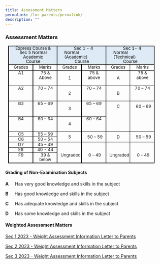 ```yaml
---
title: Assessment Matters
permalink: /for-parents/permalink/
description: ""
---
```

### Assessment Matters

       
<table style="margin-left:6.8pt;border-collapse:collapse;mso-table-layout-alt:fixed;
 border:none;mso-border-alt:solid black 1.5pt;mso-yfti-tbllook:480;mso-padding-alt:
 0cm 0cm 0cm 0cm;mso-border-insideh:1.5pt solid black;mso-border-insidev:1.5pt solid black" cellpadding="0" cellspacing="0" border="1" class="MsoNormalTable"><tbody><tr style="mso-yfti-irow:0;mso-yfti-firstrow:yes;height:36.85pt">
	<td style="width:112.0pt;border:solid black 1.5pt;
  background:#DEEAF6;padding:0cm 0cm 0cm 0cm;height:36.85pt" valign="top" colspan="2" width="149"><p style="margin-top:0cm;margin-right:6.95pt;
  margin-bottom:0cm;margin-left:8.1pt;margin-bottom:.0001pt;text-align:center;
  line-height:101%" align="center" class="TableParagraph"><span style="font-size:10.0pt;mso-bidi-font-size:
  11.0pt;line-height:101%;mso-ascii-font-family:Calibri;mso-ascii-theme-font:
  minor-latin;mso-hansi-font-family:Calibri;mso-hansi-theme-font:minor-latin;
  mso-bidi-font-family:Calibri;mso-bidi-theme-font:minor-latin;color:black;
  mso-color-alt:windowtext" lang="EN-GB">Express Course &amp; Sec 5 Normal Academic</span><span style="font-size:10.0pt;mso-bidi-font-size:11.0pt;line-height:
  101%;mso-ascii-font-family:Calibri;mso-ascii-theme-font:minor-latin;
  mso-hansi-font-family:Calibri;mso-hansi-theme-font:minor-latin;mso-bidi-font-family:
  Calibri;mso-bidi-theme-font:minor-latin" lang="EN-GB"></span></p><p style="margin-top:0cm;margin-right:6.95pt;
  margin-bottom:0cm;margin-left:8.1pt;margin-bottom:.0001pt;text-align:center;
  line-height:11.15pt;mso-line-height-rule:exactly" align="center" class="TableParagraph"><span style="font-size:10.0pt;mso-bidi-font-size:11.0pt;mso-ascii-font-family:Calibri;
  mso-ascii-theme-font:minor-latin;mso-hansi-font-family:Calibri;mso-hansi-theme-font:
  minor-latin;mso-bidi-font-family:Calibri;mso-bidi-theme-font:minor-latin;
  color:black;mso-color-alt:windowtext" lang="EN-GB">Course</span><span style="font-size:10.0pt;mso-bidi-font-size:11.0pt;mso-ascii-font-family:Calibri;
  mso-ascii-theme-font:minor-latin;mso-hansi-font-family:Calibri;mso-hansi-theme-font:
  minor-latin;mso-bidi-font-family:Calibri;mso-bidi-theme-font:minor-latin" lang="EN-GB"></span></p></td>
	<td style="width:112.0pt;border:solid black 1.5pt;
  border-left:none;mso-border-left-alt:solid black 1.5pt;background:#DEEAF6;
  padding:0cm 0cm 0cm 0cm;height:36.85pt" valign="top" colspan="2" width="149"><p style="margin-top:0cm;margin-right:9.75pt;margin-bottom:
  0cm;margin-left:16.1pt;margin-bottom:.0001pt;text-indent:22.55pt;line-height:
  101%" class="TableParagraph"><span style="font-size:10.0pt;mso-bidi-font-size:11.0pt;
  line-height:101%;mso-ascii-font-family:Calibri;mso-ascii-theme-font:minor-latin;
  mso-hansi-font-family:Calibri;mso-hansi-theme-font:minor-latin;mso-bidi-font-family:
  Calibri;mso-bidi-theme-font:minor-latin;color:black;mso-color-alt:windowtext" lang="EN-GB">Sec 1 - 4 Normal (Academic)</span><span style="font-size:10.0pt;mso-bidi-font-size:11.0pt;line-height:
  101%;mso-ascii-font-family:Calibri;mso-ascii-theme-font:minor-latin;
  mso-hansi-font-family:Calibri;mso-hansi-theme-font:minor-latin;mso-bidi-font-family:
  Calibri;mso-bidi-theme-font:minor-latin" lang="EN-GB"></span></p><p style="margin-top:0cm;margin-right:6.95pt;
  margin-bottom:0cm;margin-left:8.1pt;margin-bottom:.0001pt;text-align:center;
  line-height:11.15pt;mso-line-height-rule:exactly" align="center" class="TableParagraph"><span style="font-size:10.0pt;mso-bidi-font-size:11.0pt;mso-ascii-font-family:Calibri;
  mso-ascii-theme-font:minor-latin;mso-hansi-font-family:Calibri;mso-hansi-theme-font:
  minor-latin;mso-bidi-font-family:Calibri;mso-bidi-theme-font:minor-latin;
  color:black;mso-color-alt:windowtext" lang="EN-GB">Course</span><span style="font-size:10.0pt;mso-bidi-font-size:11.0pt;mso-ascii-font-family:Calibri;
  mso-ascii-theme-font:minor-latin;mso-hansi-font-family:Calibri;mso-hansi-theme-font:
  minor-latin;mso-bidi-font-family:Calibri;mso-bidi-theme-font:minor-latin" lang="EN-GB"></span></p></td>
	<td style="width:112.0pt;border:solid black 1.5pt;
  border-left:none;mso-border-left-alt:solid black 1.5pt;background:#DEEAF6;
  padding:0cm 0cm 0cm 0cm;height:36.85pt" valign="top" colspan="2" width="149"><p style="margin-top:0cm;margin-right:9.75pt;margin-bottom:
  0cm;margin-left:16.85pt;margin-bottom:.0001pt;text-indent:23.05pt;line-height:
  101%" class="TableParagraph"><span style="font-size:10.0pt;mso-bidi-font-size:11.0pt;
  line-height:101%;mso-ascii-font-family:Calibri;mso-ascii-theme-font:minor-latin;
  mso-hansi-font-family:Calibri;mso-hansi-theme-font:minor-latin;mso-bidi-font-family:
  Calibri;mso-bidi-theme-font:minor-latin;color:black;mso-color-alt:windowtext" lang="EN-GB">Sec 1- 4 Normal (Technical)</span><span style="font-size:10.0pt;mso-bidi-font-size:11.0pt;line-height:
  101%;mso-ascii-font-family:Calibri;mso-ascii-theme-font:minor-latin;
  mso-hansi-font-family:Calibri;mso-hansi-theme-font:minor-latin;mso-bidi-font-family:
  Calibri;mso-bidi-theme-font:minor-latin" lang="EN-GB"></span></p><p style="margin-top:0cm;margin-right:6.95pt;
  margin-bottom:0cm;margin-left:8.1pt;margin-bottom:.0001pt;text-align:center;
  line-height:11.15pt;mso-line-height-rule:exactly" align="center" class="TableParagraph"><span style="font-size:10.0pt;mso-bidi-font-size:11.0pt;mso-ascii-font-family:Calibri;
  mso-ascii-theme-font:minor-latin;mso-hansi-font-family:Calibri;mso-hansi-theme-font:
  minor-latin;mso-bidi-font-family:Calibri;mso-bidi-theme-font:minor-latin;
  color:black;mso-color-alt:windowtext" lang="EN-GB">Course</span><span style="font-size:10.0pt;mso-bidi-font-size:11.0pt;mso-ascii-font-family:Calibri;
  mso-ascii-theme-font:minor-latin;mso-hansi-font-family:Calibri;mso-hansi-theme-font:
  minor-latin;mso-bidi-font-family:Calibri;mso-bidi-theme-font:minor-latin" lang="EN-GB"></span></p></td>
	</tr><tr style="mso-yfti-irow:1;height:14.2pt"><td style="width:56.0pt;border:solid black 1.5pt;
  border-top:none;mso-border-top-alt:solid black 1.5pt;padding:0cm 0cm 0cm 0cm;
  height:14.2pt" valign="top" width="75"><p style="margin-top:0cm;margin-right:1.95pt;
  margin-bottom:0cm;margin-left:3.1pt;margin-bottom:.0001pt;text-align:center;
  line-height:12.05pt;mso-line-height-rule:exactly" align="center" class="TableParagraph"><span style="font-size:10.0pt;mso-bidi-font-size:11.0pt;mso-ascii-font-family:Calibri;
  mso-ascii-theme-font:minor-latin;mso-hansi-font-family:Calibri;mso-hansi-theme-font:
  minor-latin;mso-bidi-font-family:Calibri;mso-bidi-theme-font:minor-latin" lang="EN-GB">Grades</span></p></td><td style="width:56.0pt;border-top:none;border-left:none;
  border-bottom:solid black 1.5pt;border-right:solid black 1.5pt;mso-border-top-alt:
  solid black 1.5pt;mso-border-left-alt:solid black 1.5pt;padding:0cm 0cm 0cm 0cm;
  height:14.2pt" valign="top" width="75"><p style="margin-top:0cm;margin-right:1.95pt;
  margin-bottom:0cm;margin-left:3.15pt;margin-bottom:.0001pt;text-align:center;
  line-height:12.05pt;mso-line-height-rule:exactly" align="center" class="TableParagraph"><span style="font-size:10.0pt;mso-bidi-font-size:11.0pt;mso-ascii-font-family:Calibri;
  mso-ascii-theme-font:minor-latin;mso-hansi-font-family:Calibri;mso-hansi-theme-font:
  minor-latin;mso-bidi-font-family:Calibri;mso-bidi-theme-font:minor-latin" lang="EN-GB">Marks</span></p></td><td style="width:56.0pt;border-top:none;border-left:none;
  border-bottom:solid black 1.5pt;border-right:solid black 1.5pt;mso-border-top-alt:
  solid black 1.5pt;mso-border-left-alt:solid black 1.5pt;padding:0cm 0cm 0cm 0cm;
  height:14.2pt" valign="top" width="75"><p style="margin-top:0cm;margin-right:1.95pt;
  margin-bottom:0cm;margin-left:3.2pt;margin-bottom:.0001pt;text-align:center;
  line-height:12.05pt;mso-line-height-rule:exactly" align="center" class="TableParagraph"><span style="font-size:10.0pt;mso-bidi-font-size:11.0pt;mso-ascii-font-family:Calibri;
  mso-ascii-theme-font:minor-latin;mso-hansi-font-family:Calibri;mso-hansi-theme-font:
  minor-latin;mso-bidi-font-family:Calibri;mso-bidi-theme-font:minor-latin" lang="EN-GB">Grades</span></p></td><td style="width:56.0pt;border-top:none;border-left:none;
  border-bottom:solid black 1.5pt;border-right:solid black 1.5pt;mso-border-top-alt:
  solid black 1.5pt;mso-border-left-alt:solid black 1.5pt;padding:0cm 0cm 0cm 0cm;
  height:14.2pt" valign="top" width="75"><p style="margin-top:0cm;margin-right:1.95pt;
  margin-bottom:0cm;margin-left:3.25pt;margin-bottom:.0001pt;text-align:center;
  line-height:12.05pt;mso-line-height-rule:exactly" align="center" class="TableParagraph"><span style="font-size:10.0pt;mso-bidi-font-size:11.0pt;mso-ascii-font-family:Calibri;
  mso-ascii-theme-font:minor-latin;mso-hansi-font-family:Calibri;mso-hansi-theme-font:
  minor-latin;mso-bidi-font-family:Calibri;mso-bidi-theme-font:minor-latin" lang="EN-GB">Marks</span></p></td><td style="width:56.0pt;border-top:none;border-left:none;
  border-bottom:solid black 1.5pt;border-right:solid black 1.0pt;mso-border-top-alt:
  solid black 1.5pt;mso-border-left-alt:solid black 1.5pt;mso-border-alt:solid black 1.5pt;
  mso-border-right-alt:solid black .5pt;padding:0cm 0cm 0cm 0cm;height:14.2pt" valign="top" width="75"><p style="margin-top:0cm;margin-right:2.35pt;
  margin-bottom:0cm;margin-left:3.2pt;margin-bottom:.0001pt;text-align:center;
  line-height:12.05pt;mso-line-height-rule:exactly" align="center" class="TableParagraph"><span style="font-size:10.0pt;mso-bidi-font-size:11.0pt;mso-ascii-font-family:Calibri;
  mso-ascii-theme-font:minor-latin;mso-hansi-font-family:Calibri;mso-hansi-theme-font:
  minor-latin;mso-bidi-font-family:Calibri;mso-bidi-theme-font:minor-latin" lang="EN-GB">Grades</span></p></td><td style="width:56.0pt;border-top:none;border-left:none;
  border-bottom:solid black 1.5pt;border-right:solid black 1.5pt;mso-border-top-alt:
  solid black 1.5pt;mso-border-left-alt:solid black .5pt;padding:0cm 0cm 0cm 0cm;
  height:14.2pt" valign="top" width="75"><p style="margin-top:0cm;margin-right:2.35pt;
  margin-bottom:0cm;margin-left:4.25pt;margin-bottom:.0001pt;text-align:center;
  line-height:12.05pt;mso-line-height-rule:exactly" align="center" class="TableParagraph"><span style="font-size:10.0pt;mso-bidi-font-size:11.0pt;mso-ascii-font-family:Calibri;
  mso-ascii-theme-font:minor-latin;mso-hansi-font-family:Calibri;mso-hansi-theme-font:
  minor-latin;mso-bidi-font-family:Calibri;mso-bidi-theme-font:minor-latin" lang="EN-GB">Marks</span></p></td></tr><tr style="mso-yfti-irow:2;height:12.25pt"><td style="width:56.0pt;border-top:none;border-left:solid black 1.5pt;
  border-bottom:solid black 1.0pt;border-right:solid black 1.5pt;mso-border-top-alt:
  solid black 1.5pt;mso-border-alt:solid black 1.5pt;mso-border-bottom-alt:
  solid black .5pt;padding:0cm 0cm 0cm 0cm;height:12.25pt" valign="top" width="75"><p style="margin-top:0cm;margin-right:1.95pt;
  margin-bottom:0cm;margin-left:3.15pt;margin-bottom:.0001pt;text-align:center;
  line-height:11.25pt;mso-line-height-rule:exactly" align="center" class="TableParagraph"><span style="font-size:10.0pt;mso-bidi-font-size:11.0pt;mso-ascii-font-family:Calibri;
  mso-ascii-theme-font:minor-latin;mso-hansi-font-family:Calibri;mso-hansi-theme-font:
  minor-latin;mso-bidi-font-family:Calibri;mso-bidi-theme-font:minor-latin" lang="EN-GB">A1</span></p></td><td style="width:56.0pt;border-top:none;border-left:none;
  border-bottom:solid black 1.0pt;border-right:solid black 1.5pt;mso-border-top-alt:
  solid black 1.5pt;mso-border-left-alt:solid black 1.5pt;mso-border-alt:solid black 1.5pt;
  mso-border-bottom-alt:solid black .5pt;padding:0cm 0cm 0cm 0cm;height:12.25pt" valign="top" width="75"><p style="margin-top:0cm;margin-right:1.95pt;
  margin-bottom:0cm;margin-left:3.25pt;margin-bottom:.0001pt;text-align:center;
  line-height:11.25pt;mso-line-height-rule:exactly" align="center" class="TableParagraph"><span style="font-size:10.0pt;mso-bidi-font-size:11.0pt;mso-ascii-font-family:Calibri;
  mso-ascii-theme-font:minor-latin;mso-hansi-font-family:Calibri;mso-hansi-theme-font:
  minor-latin;mso-bidi-font-family:Calibri;mso-bidi-theme-font:minor-latin" lang="EN-GB">75 &amp; Above</span></p></td><td style="width:56.0pt;border-top:none;border-left:none;
  border-bottom:solid black 1.0pt;border-right:solid black 1.5pt;mso-border-top-alt:
  solid black 1.5pt;mso-border-left-alt:solid black 1.5pt;mso-border-alt:solid black 1.5pt;
  mso-border-bottom-alt:solid black .5pt;padding:0cm 0cm 0cm 0cm;height:12.25pt" valign="top" width="75"><p style="margin-left:1.3pt;text-align:
  center;line-height:11.25pt;mso-line-height-rule:exactly" align="center" class="TableParagraph"><span style="font-size:10.0pt;mso-bidi-font-size:11.0pt;mso-ascii-font-family:Calibri;
  mso-ascii-theme-font:minor-latin;mso-hansi-font-family:Calibri;mso-hansi-theme-font:
  minor-latin;mso-bidi-font-family:Calibri;mso-bidi-theme-font:minor-latin;
  mso-font-width:101%" lang="EN-GB">1</span><span style="font-size:10.0pt;
  mso-bidi-font-size:11.0pt;mso-ascii-font-family:Calibri;mso-ascii-theme-font:
  minor-latin;mso-hansi-font-family:Calibri;mso-hansi-theme-font:minor-latin;
  mso-bidi-font-family:Calibri;mso-bidi-theme-font:minor-latin" lang="EN-GB"></span></p></td><td style="width:56.0pt;border-top:none;border-left:none;
  border-bottom:solid black 1.0pt;border-right:solid black 1.5pt;mso-border-top-alt:
  solid black 1.5pt;mso-border-left-alt:solid black 1.5pt;mso-border-alt:solid black 1.5pt;
  mso-border-bottom-alt:solid black .5pt;padding:0cm 0cm 0cm 0cm;height:12.25pt" valign="top" width="75"><p style="margin-top:0cm;margin-right:1.95pt;
  margin-bottom:0cm;margin-left:3.25pt;margin-bottom:.0001pt;text-align:center;
  line-height:11.25pt;mso-line-height-rule:exactly" align="center" class="TableParagraph"><span style="font-size:10.0pt;mso-bidi-font-size:11.0pt;mso-ascii-font-family:Calibri;
  mso-ascii-theme-font:minor-latin;mso-hansi-font-family:Calibri;mso-hansi-theme-font:
  minor-latin;mso-bidi-font-family:Calibri;mso-bidi-theme-font:minor-latin" lang="EN-GB">75 &amp; above</span></p></td><td style="width:56.0pt;border-top:none;border-left:none;
  border-bottom:solid black 1.0pt;border-right:solid black 1.0pt;mso-border-top-alt:
  solid black 1.5pt;mso-border-left-alt:solid black 1.5pt;mso-border-top-alt:
  1.5pt;mso-border-left-alt:1.5pt;mso-border-bottom-alt:.5pt;mso-border-right-alt:
  .5pt;mso-border-color-alt:black;mso-border-style-alt:solid;padding:0cm 0cm 0cm 0cm;
  height:12.25pt" valign="top" width="75"><p style="margin-left:.85pt;text-align:
  center;line-height:11.25pt;mso-line-height-rule:exactly" align="center" class="TableParagraph"><span style="font-size:10.0pt;mso-bidi-font-size:11.0pt;mso-ascii-font-family:Calibri;
  mso-ascii-theme-font:minor-latin;mso-hansi-font-family:Calibri;mso-hansi-theme-font:
  minor-latin;mso-bidi-font-family:Calibri;mso-bidi-theme-font:minor-latin;
  mso-font-width:101%" lang="EN-GB">A</span><span style="font-size:10.0pt;
  mso-bidi-font-size:11.0pt;mso-ascii-font-family:Calibri;mso-ascii-theme-font:
  minor-latin;mso-hansi-font-family:Calibri;mso-hansi-theme-font:minor-latin;
  mso-bidi-font-family:Calibri;mso-bidi-theme-font:minor-latin" lang="EN-GB"></span></p></td><td style="width:56.0pt;border-top:none;border-left:none;
  border-bottom:solid black 1.0pt;border-right:solid black 1.5pt;mso-border-top-alt:
  solid black 1.5pt;mso-border-left-alt:solid black .5pt;mso-border-top-alt:
  1.5pt;mso-border-left-alt:.5pt;mso-border-bottom-alt:.5pt;mso-border-right-alt:
  1.5pt;mso-border-color-alt:black;mso-border-style-alt:solid;padding:0cm 0cm 0cm 0cm;
  height:12.25pt" valign="top" width="75"><p style="margin-top:0cm;margin-right:2.35pt;
  margin-bottom:0cm;margin-left:4.3pt;margin-bottom:.0001pt;text-align:center;
  line-height:11.25pt;mso-line-height-rule:exactly" align="center" class="TableParagraph"><span style="font-size:10.0pt;mso-bidi-font-size:11.0pt;mso-ascii-font-family:Calibri;
  mso-ascii-theme-font:minor-latin;mso-hansi-font-family:Calibri;mso-hansi-theme-font:
  minor-latin;mso-bidi-font-family:Calibri;mso-bidi-theme-font:minor-latin" lang="EN-GB">75 &amp; above</span></p></td></tr><tr style="mso-yfti-irow:3;height:12.2pt"><td style="width:56.0pt;border-top:none;border-left:solid black 1.5pt;
  border-bottom:solid black 1.0pt;border-right:solid black 1.5pt;mso-border-top-alt:
  solid black .5pt;mso-border-top-alt:.5pt;mso-border-left-alt:1.5pt;
  mso-border-bottom-alt:.5pt;mso-border-right-alt:1.5pt;mso-border-color-alt:
  black;mso-border-style-alt:solid;padding:0cm 0cm 0cm 0cm;height:12.2pt" valign="top" width="75"><p style="margin-top:0cm;margin-right:1.95pt;
  margin-bottom:0cm;margin-left:3.15pt;margin-bottom:.0001pt;text-align:center;
  line-height:11.25pt;mso-line-height-rule:exactly" align="center" class="TableParagraph"><span style="font-size:10.0pt;mso-bidi-font-size:11.0pt;mso-ascii-font-family:Calibri;
  mso-ascii-theme-font:minor-latin;mso-hansi-font-family:Calibri;mso-hansi-theme-font:
  minor-latin;mso-bidi-font-family:Calibri;mso-bidi-theme-font:minor-latin" lang="EN-GB">A2</span></p></td><td style="width:56.0pt;border-top:none;border-left:none;
  border-bottom:solid black 1.0pt;border-right:solid black 1.5pt;mso-border-top-alt:
  solid black .5pt;mso-border-left-alt:solid black 1.5pt;mso-border-top-alt:
  .5pt;mso-border-left-alt:1.5pt;mso-border-bottom-alt:.5pt;mso-border-right-alt:
  1.5pt;mso-border-color-alt:black;mso-border-style-alt:solid;padding:0cm 0cm 0cm 0cm;
  height:12.2pt" valign="top" width="75"><p style="margin-top:0cm;margin-right:1.95pt;
  margin-bottom:0cm;margin-left:3.2pt;margin-bottom:.0001pt;text-align:center;
  line-height:11.25pt;mso-line-height-rule:exactly" align="center" class="TableParagraph"><span style="font-size:10.0pt;mso-bidi-font-size:11.0pt;mso-ascii-font-family:Calibri;
  mso-ascii-theme-font:minor-latin;mso-hansi-font-family:Calibri;mso-hansi-theme-font:
  minor-latin;mso-bidi-font-family:Calibri;mso-bidi-theme-font:minor-latin" lang="EN-GB">70 – 74</span></p></td><td style="width:56.0pt;border-top:none;border-left:none;
  border-bottom:solid black 1.0pt;border-right:solid black 1.5pt;mso-border-top-alt:
  solid black .5pt;mso-border-left-alt:solid black 1.5pt;mso-border-top-alt:
  .5pt;mso-border-left-alt:1.5pt;mso-border-bottom-alt:.5pt;mso-border-right-alt:
  1.5pt;mso-border-color-alt:black;mso-border-style-alt:solid;padding:0cm 0cm 0cm 0cm;
  height:12.2pt" valign="top" width="75"><p style="margin-left:1.3pt;text-align:
  center;line-height:11.25pt;mso-line-height-rule:exactly" align="center" class="TableParagraph"><span style="font-size:10.0pt;mso-bidi-font-size:11.0pt;mso-ascii-font-family:Calibri;
  mso-ascii-theme-font:minor-latin;mso-hansi-font-family:Calibri;mso-hansi-theme-font:
  minor-latin;mso-bidi-font-family:Calibri;mso-bidi-theme-font:minor-latin;
  mso-font-width:101%" lang="EN-GB">2</span><span style="font-size:10.0pt;
  mso-bidi-font-size:11.0pt;mso-ascii-font-family:Calibri;mso-ascii-theme-font:
  minor-latin;mso-hansi-font-family:Calibri;mso-hansi-theme-font:minor-latin;
  mso-bidi-font-family:Calibri;mso-bidi-theme-font:minor-latin" lang="EN-GB"></span></p></td><td style="width:56.0pt;border-top:none;border-left:none;
  border-bottom:solid black 1.0pt;border-right:solid black 1.5pt;mso-border-top-alt:
  solid black .5pt;mso-border-left-alt:solid black 1.5pt;mso-border-top-alt:
  .5pt;mso-border-left-alt:1.5pt;mso-border-bottom-alt:.5pt;mso-border-right-alt:
  1.5pt;mso-border-color-alt:black;mso-border-style-alt:solid;padding:0cm 0cm 0cm 0cm;
  height:12.2pt" valign="top" width="75"><p style="margin-top:0cm;margin-right:1.9pt;
  margin-bottom:0cm;margin-left:3.25pt;margin-bottom:.0001pt;text-align:center;
  line-height:11.25pt;mso-line-height-rule:exactly" align="center" class="TableParagraph"><span style="font-size:10.0pt;mso-bidi-font-size:11.0pt;mso-ascii-font-family:Calibri;
  mso-ascii-theme-font:minor-latin;mso-hansi-font-family:Calibri;mso-hansi-theme-font:
  minor-latin;mso-bidi-font-family:Calibri;mso-bidi-theme-font:minor-latin" lang="EN-GB">70 – 74</span></p></td><td style="width:56.0pt;border-top:none;border-left:none;
  border-bottom:solid black 1.0pt;border-right:solid black 1.0pt;mso-border-top-alt:
  solid black .5pt;mso-border-left-alt:solid black 1.5pt;mso-border-alt:solid black .5pt;
  mso-border-left-alt:solid black 1.5pt;padding:0cm 0cm 0cm 0cm;height:12.2pt" valign="top" width="75"><p style="margin-left:.85pt;text-align:
  center;line-height:11.25pt;mso-line-height-rule:exactly" align="center" class="TableParagraph"><span style="font-size:10.0pt;mso-bidi-font-size:11.0pt;mso-ascii-font-family:Calibri;
  mso-ascii-theme-font:minor-latin;mso-hansi-font-family:Calibri;mso-hansi-theme-font:
  minor-latin;mso-bidi-font-family:Calibri;mso-bidi-theme-font:minor-latin;
  mso-font-width:101%" lang="EN-GB">B</span><span style="font-size:10.0pt;
  mso-bidi-font-size:11.0pt;mso-ascii-font-family:Calibri;mso-ascii-theme-font:
  minor-latin;mso-hansi-font-family:Calibri;mso-hansi-theme-font:minor-latin;
  mso-bidi-font-family:Calibri;mso-bidi-theme-font:minor-latin" lang="EN-GB"></span></p></td><td style="width:56.0pt;border-top:none;border-left:none;
  border-bottom:solid black 1.0pt;border-right:solid black 1.5pt;mso-border-top-alt:
  solid black .5pt;mso-border-left-alt:solid black .5pt;mso-border-alt:solid black .5pt;
  mso-border-right-alt:solid black 1.5pt;padding:0cm 0cm 0cm 0cm;height:12.2pt" valign="top" width="75"><p style="margin-top:0cm;margin-right:2.35pt;
  margin-bottom:0cm;margin-left:4.25pt;margin-bottom:.0001pt;text-align:center;
  line-height:11.25pt;mso-line-height-rule:exactly" align="center" class="TableParagraph"><span style="font-size:10.0pt;mso-bidi-font-size:11.0pt;mso-ascii-font-family:Calibri;
  mso-ascii-theme-font:minor-latin;mso-hansi-font-family:Calibri;mso-hansi-theme-font:
  minor-latin;mso-bidi-font-family:Calibri;mso-bidi-theme-font:minor-latin" lang="EN-GB">70 – 74</span></p></td></tr><tr style="mso-yfti-irow:4;height:12.2pt"><td style="width:56.0pt;border-top:none;border-left:solid black 1.5pt;
  border-bottom:solid black 1.0pt;border-right:solid black 1.5pt;mso-border-top-alt:
  solid black .5pt;mso-border-top-alt:.5pt;mso-border-left-alt:1.5pt;
  mso-border-bottom-alt:.5pt;mso-border-right-alt:1.5pt;mso-border-color-alt:
  black;mso-border-style-alt:solid;padding:0cm 0cm 0cm 0cm;height:12.2pt" valign="top" width="75"><p style="margin-top:0cm;margin-right:1.95pt;
  margin-bottom:0cm;margin-left:3.15pt;margin-bottom:.0001pt;text-align:center;
  line-height:11.25pt;mso-line-height-rule:exactly" align="center" class="TableParagraph"><span style="font-size:10.0pt;mso-bidi-font-size:11.0pt;mso-ascii-font-family:Calibri;
  mso-ascii-theme-font:minor-latin;mso-hansi-font-family:Calibri;mso-hansi-theme-font:
  minor-latin;mso-bidi-font-family:Calibri;mso-bidi-theme-font:minor-latin" lang="EN-GB">B3</span></p></td><td style="width:56.0pt;border-top:none;border-left:none;
  border-bottom:solid black 1.0pt;border-right:solid black 1.5pt;mso-border-top-alt:
  solid black .5pt;mso-border-left-alt:solid black 1.5pt;mso-border-top-alt:
  .5pt;mso-border-left-alt:1.5pt;mso-border-bottom-alt:.5pt;mso-border-right-alt:
  1.5pt;mso-border-color-alt:black;mso-border-style-alt:solid;padding:0cm 0cm 0cm 0cm;
  height:12.2pt" valign="top" width="75"><p style="margin-top:0cm;margin-right:1.95pt;
  margin-bottom:0cm;margin-left:3.2pt;margin-bottom:.0001pt;text-align:center;
  line-height:11.25pt;mso-line-height-rule:exactly" align="center" class="TableParagraph"><span style="font-size:10.0pt;mso-bidi-font-size:11.0pt;mso-ascii-font-family:Calibri;
  mso-ascii-theme-font:minor-latin;mso-hansi-font-family:Calibri;mso-hansi-theme-font:
  minor-latin;mso-bidi-font-family:Calibri;mso-bidi-theme-font:minor-latin" lang="EN-GB">65 – 69</span></p></td><td style="width:56.0pt;border-top:none;border-left:none;
  border-bottom:solid black 1.0pt;border-right:solid black 1.5pt;mso-border-top-alt:
  solid black .5pt;mso-border-left-alt:solid black 1.5pt;mso-border-top-alt:
  .5pt;mso-border-left-alt:1.5pt;mso-border-bottom-alt:.5pt;mso-border-right-alt:
  1.5pt;mso-border-color-alt:black;mso-border-style-alt:solid;padding:0cm 0cm 0cm 0cm;
  height:12.2pt" valign="top" width="75"><p style="margin-left:1.3pt;text-align:
  center;line-height:11.25pt;mso-line-height-rule:exactly" align="center" class="TableParagraph"><span style="font-size:10.0pt;mso-bidi-font-size:11.0pt;mso-ascii-font-family:Calibri;
  mso-ascii-theme-font:minor-latin;mso-hansi-font-family:Calibri;mso-hansi-theme-font:
  minor-latin;mso-bidi-font-family:Calibri;mso-bidi-theme-font:minor-latin;
  mso-font-width:101%" lang="EN-GB">3</span><span style="font-size:10.0pt;
  mso-bidi-font-size:11.0pt;mso-ascii-font-family:Calibri;mso-ascii-theme-font:
  minor-latin;mso-hansi-font-family:Calibri;mso-hansi-theme-font:minor-latin;
  mso-bidi-font-family:Calibri;mso-bidi-theme-font:minor-latin" lang="EN-GB"></span></p></td><td style="width:56.0pt;border-top:none;border-left:none;
  border-bottom:solid black 1.0pt;border-right:solid black 1.5pt;mso-border-top-alt:
  solid black .5pt;mso-border-left-alt:solid black 1.5pt;mso-border-top-alt:
  .5pt;mso-border-left-alt:1.5pt;mso-border-bottom-alt:.5pt;mso-border-right-alt:
  1.5pt;mso-border-color-alt:black;mso-border-style-alt:solid;padding:0cm 0cm 0cm 0cm;
  height:12.2pt" valign="top" width="75"><p style="margin-top:0cm;margin-right:1.95pt;
  margin-bottom:0cm;margin-left:3.25pt;margin-bottom:.0001pt;text-align:center;
  line-height:11.25pt;mso-line-height-rule:exactly" align="center" class="TableParagraph"><span style="font-size:10.0pt;mso-bidi-font-size:11.0pt;mso-ascii-font-family:Calibri;
  mso-ascii-theme-font:minor-latin;mso-hansi-font-family:Calibri;mso-hansi-theme-font:
  minor-latin;mso-bidi-font-family:Calibri;mso-bidi-theme-font:minor-latin" lang="EN-GB">65 – 69</span></p></td><td style="width:56.0pt;border-top:none;
  border-left:none;border-bottom:solid black 1.0pt;border-right:solid black 1.0pt;
  mso-border-top-alt:solid black .5pt;mso-border-left-alt:solid black 1.5pt;
  mso-border-alt:solid black .5pt;mso-border-left-alt:solid black 1.5pt;
  padding:0cm 0cm 0cm 0cm;height:12.2pt" valign="top" rowspan="2" width="75"><p style="margin-top:6.45pt;margin-right:
  0cm;margin-bottom:0cm;margin-left:.85pt;margin-bottom:.0001pt;text-align:
  center" align="center" class="TableParagraph"><span style="font-size:10.0pt;mso-bidi-font-size:11.0pt;
  mso-ascii-font-family:Calibri;mso-ascii-theme-font:minor-latin;mso-hansi-font-family:
  Calibri;mso-hansi-theme-font:minor-latin;mso-bidi-font-family:Calibri;
  mso-bidi-theme-font:minor-latin;mso-font-width:101%" lang="EN-GB">C</span><span style="font-size:10.0pt;mso-bidi-font-size:11.0pt;mso-ascii-font-family:
  Calibri;mso-ascii-theme-font:minor-latin;mso-hansi-font-family:Calibri;
  mso-hansi-theme-font:minor-latin;mso-bidi-font-family:Calibri;mso-bidi-theme-font:
  minor-latin" lang="EN-GB"></span></p></td><td style="width:56.0pt;border-top:none;
  border-left:none;border-bottom:solid black 1.0pt;border-right:solid black 1.5pt;
  mso-border-top-alt:solid black .5pt;mso-border-left-alt:solid black .5pt;
  mso-border-alt:solid black .5pt;mso-border-right-alt:solid black 1.5pt;
  padding:0cm 0cm 0cm 0cm;height:12.2pt" valign="top" rowspan="2" width="75"><p style="margin-top:6.45pt;margin-right:0cm;margin-bottom:
  0cm;margin-left:13.3pt;margin-bottom:.0001pt" class="TableParagraph"><span style="font-size:10.0pt;mso-bidi-font-size:11.0pt;mso-ascii-font-family:Calibri;
  mso-ascii-theme-font:minor-latin;mso-hansi-font-family:Calibri;mso-hansi-theme-font:
  minor-latin;mso-bidi-font-family:Calibri;mso-bidi-theme-font:minor-latin" lang="EN-GB">60 – 69</span></p></td></tr><tr style="mso-yfti-irow:5;height:12.2pt"><td style="width:56.0pt;border-top:none;border-left:solid black 1.5pt;
  border-bottom:solid black 1.0pt;border-right:solid black 1.5pt;mso-border-top-alt:
  solid black .5pt;mso-border-top-alt:.5pt;mso-border-left-alt:1.5pt;
  mso-border-bottom-alt:.5pt;mso-border-right-alt:1.5pt;mso-border-color-alt:
  black;mso-border-style-alt:solid;padding:0cm 0cm 0cm 0cm;height:12.2pt" valign="top" width="75"><p style="margin-top:0cm;margin-right:1.95pt;
  margin-bottom:0cm;margin-left:3.15pt;margin-bottom:.0001pt;text-align:center;
  line-height:11.25pt;mso-line-height-rule:exactly" align="center" class="TableParagraph"><span style="font-size:10.0pt;mso-bidi-font-size:11.0pt;mso-ascii-font-family:Calibri;
  mso-ascii-theme-font:minor-latin;mso-hansi-font-family:Calibri;mso-hansi-theme-font:
  minor-latin;mso-bidi-font-family:Calibri;mso-bidi-theme-font:minor-latin" lang="EN-GB">B4</span></p></td><td style="width:56.0pt;border-top:none;border-left:none;
  border-bottom:solid black 1.0pt;border-right:solid black 1.5pt;mso-border-top-alt:
  solid black .5pt;mso-border-left-alt:solid black 1.5pt;mso-border-top-alt:
  .5pt;mso-border-left-alt:1.5pt;mso-border-bottom-alt:.5pt;mso-border-right-alt:
  1.5pt;mso-border-color-alt:black;mso-border-style-alt:solid;padding:0cm 0cm 0cm 0cm;
  height:12.2pt" valign="top" width="75"><p style="margin-top:0cm;margin-right:1.95pt;
  margin-bottom:0cm;margin-left:3.2pt;margin-bottom:.0001pt;text-align:center;
  line-height:11.25pt;mso-line-height-rule:exactly" align="center" class="TableParagraph"><span style="font-size:10.0pt;mso-bidi-font-size:11.0pt;mso-ascii-font-family:Calibri;
  mso-ascii-theme-font:minor-latin;mso-hansi-font-family:Calibri;mso-hansi-theme-font:
  minor-latin;mso-bidi-font-family:Calibri;mso-bidi-theme-font:minor-latin" lang="EN-GB">60 – 64</span></p></td><td style="width:56.0pt;border-top:none;border-left:none;
  border-bottom:solid black 1.0pt;border-right:solid black 1.5pt;mso-border-top-alt:
  solid black .5pt;mso-border-left-alt:solid black 1.5pt;mso-border-top-alt:
  .5pt;mso-border-left-alt:1.5pt;mso-border-bottom-alt:.5pt;mso-border-right-alt:
  1.5pt;mso-border-color-alt:black;mso-border-style-alt:solid;padding:0cm 0cm 0cm 0cm;
  height:12.2pt" valign="top" width="75"><p style="margin-left:1.3pt;text-align:
  center;line-height:11.25pt;mso-line-height-rule:exactly" align="center" class="TableParagraph"><span style="font-size:10.0pt;mso-bidi-font-size:11.0pt;mso-ascii-font-family:Calibri;
  mso-ascii-theme-font:minor-latin;mso-hansi-font-family:Calibri;mso-hansi-theme-font:
  minor-latin;mso-bidi-font-family:Calibri;mso-bidi-theme-font:minor-latin;
  mso-font-width:101%" lang="EN-GB">4</span><span style="font-size:10.0pt;
  mso-bidi-font-size:11.0pt;mso-ascii-font-family:Calibri;mso-ascii-theme-font:
  minor-latin;mso-hansi-font-family:Calibri;mso-hansi-theme-font:minor-latin;
  mso-bidi-font-family:Calibri;mso-bidi-theme-font:minor-latin" lang="EN-GB"></span></p></td><td style="width:56.0pt;border-top:none;border-left:none;
  border-bottom:solid black 1.0pt;border-right:solid black 1.5pt;mso-border-top-alt:
  solid black .5pt;mso-border-left-alt:solid black 1.5pt;mso-border-top-alt:
  .5pt;mso-border-left-alt:1.5pt;mso-border-bottom-alt:.5pt;mso-border-right-alt:
  1.5pt;mso-border-color-alt:black;mso-border-style-alt:solid;padding:0cm 0cm 0cm 0cm;
  height:12.2pt" valign="top" width="75"><p style="margin-top:0cm;margin-right:1.95pt;
  margin-bottom:0cm;margin-left:3.25pt;margin-bottom:.0001pt;text-align:center;
  line-height:11.25pt;mso-line-height-rule:exactly" align="center" class="TableParagraph"><span style="font-size:10.0pt;mso-bidi-font-size:11.0pt;mso-ascii-font-family:Calibri;
  mso-ascii-theme-font:minor-latin;mso-hansi-font-family:Calibri;mso-hansi-theme-font:
  minor-latin;mso-bidi-font-family:Calibri;mso-bidi-theme-font:minor-latin" lang="EN-GB">60 – 64</span></p></td></tr><tr style="mso-yfti-irow:6;height:12.4pt"><td style="width:56.0pt;border-top:none;border-left:solid black 1.5pt;
  border-bottom:solid black 1.0pt;border-right:solid black 1.5pt;mso-border-top-alt:
  solid black .5pt;mso-border-top-alt:.5pt;mso-border-left-alt:1.5pt;
  mso-border-bottom-alt:.5pt;mso-border-right-alt:1.5pt;mso-border-color-alt:
  black;mso-border-style-alt:solid;padding:0cm 0cm 0cm 0cm;height:12.4pt" valign="top" width="75"><p style="margin-top:0cm;margin-right:1.95pt;
  margin-bottom:0cm;margin-left:3.15pt;margin-bottom:.0001pt;text-align:center;
  line-height:11.4pt;mso-line-height-rule:exactly" align="center" class="TableParagraph"><span style="font-size:10.0pt;mso-bidi-font-size:11.0pt;mso-ascii-font-family:Calibri;
  mso-ascii-theme-font:minor-latin;mso-hansi-font-family:Calibri;mso-hansi-theme-font:
  minor-latin;mso-bidi-font-family:Calibri;mso-bidi-theme-font:minor-latin" lang="EN-GB">C5</span></p></td><td style="width:56.0pt;border-top:none;border-left:none;
  border-bottom:solid black 1.0pt;border-right:solid black 1.5pt;mso-border-top-alt:
  solid black .5pt;mso-border-left-alt:solid black 1.5pt;mso-border-top-alt:
  .5pt;mso-border-left-alt:1.5pt;mso-border-bottom-alt:.5pt;mso-border-right-alt:
  1.5pt;mso-border-color-alt:black;mso-border-style-alt:solid;padding:0cm 0cm 0cm 0cm;
  height:12.4pt" valign="top" width="75"><p style="margin-top:0cm;margin-right:1.95pt;
  margin-bottom:0cm;margin-left:3.2pt;margin-bottom:.0001pt;text-align:center;
  line-height:11.4pt;mso-line-height-rule:exactly" align="center" class="TableParagraph"><span style="font-size:10.0pt;mso-bidi-font-size:11.0pt;mso-ascii-font-family:Calibri;
  mso-ascii-theme-font:minor-latin;mso-hansi-font-family:Calibri;mso-hansi-theme-font:
  minor-latin;mso-bidi-font-family:Calibri;mso-bidi-theme-font:minor-latin" lang="EN-GB">55 – 59</span></p></td><td style="width:56.0pt;border-top:none;
  border-left:none;border-bottom:solid black 1.0pt;border-right:solid black 1.5pt;
  mso-border-top-alt:solid black .5pt;mso-border-left-alt:solid black 1.5pt;
  mso-border-top-alt:.5pt;mso-border-left-alt:1.5pt;mso-border-bottom-alt:.5pt;
  mso-border-right-alt:1.5pt;mso-border-color-alt:black;mso-border-style-alt:
  solid;padding:0cm 0cm 0cm 0cm;height:12.4pt" valign="top" rowspan="2" width="75"><p style="margin-top:6.45pt;margin-right:
  0cm;margin-bottom:0cm;margin-left:1.3pt;margin-bottom:.0001pt;text-align:
  center" align="center" class="TableParagraph"><span style="font-size:10.0pt;mso-bidi-font-size:11.0pt;
  mso-ascii-font-family:Calibri;mso-ascii-theme-font:minor-latin;mso-hansi-font-family:
  Calibri;mso-hansi-theme-font:minor-latin;mso-bidi-font-family:Calibri;
  mso-bidi-theme-font:minor-latin;mso-font-width:101%" lang="EN-GB">5</span><span style="font-size:10.0pt;mso-bidi-font-size:11.0pt;mso-ascii-font-family:
  Calibri;mso-ascii-theme-font:minor-latin;mso-hansi-font-family:Calibri;
  mso-hansi-theme-font:minor-latin;mso-bidi-font-family:Calibri;mso-bidi-theme-font:
  minor-latin" lang="EN-GB"></span></p></td><td style="width:56.0pt;border-top:none;
  border-left:none;border-bottom:solid black 1.0pt;border-right:solid black 1.5pt;
  mso-border-top-alt:solid black .5pt;mso-border-left-alt:solid black 1.5pt;
  mso-border-top-alt:.5pt;mso-border-left-alt:1.5pt;mso-border-bottom-alt:.5pt;
  mso-border-right-alt:1.5pt;mso-border-color-alt:black;mso-border-style-alt:
  solid;padding:0cm 0cm 0cm 0cm;height:12.4pt" valign="top" rowspan="2" width="75"><p style="margin-top:6.45pt;margin-right:0cm;margin-bottom:
  0cm;margin-left:12.75pt;margin-bottom:.0001pt" class="TableParagraph"><span style="font-size:10.0pt;mso-bidi-font-size:11.0pt;mso-ascii-font-family:Calibri;
  mso-ascii-theme-font:minor-latin;mso-hansi-font-family:Calibri;mso-hansi-theme-font:
  minor-latin;mso-bidi-font-family:Calibri;mso-bidi-theme-font:minor-latin" lang="EN-GB">50 – 59</span></p></td><td style="width:56.0pt;border-top:none;
  border-left:none;border-bottom:solid black 1.0pt;border-right:solid black 1.0pt;
  mso-border-top-alt:solid black .5pt;mso-border-left-alt:solid black 1.5pt;
  mso-border-alt:solid black .5pt;mso-border-left-alt:solid black 1.5pt;
  padding:0cm 0cm 0cm 0cm;height:12.4pt" valign="top" rowspan="2" width="75"><p style="margin-top:6.45pt;margin-right:
  0cm;margin-bottom:0cm;margin-left:.85pt;margin-bottom:.0001pt;text-align:
  center" align="center" class="TableParagraph"><span style="font-size:10.0pt;mso-bidi-font-size:11.0pt;
  mso-ascii-font-family:Calibri;mso-ascii-theme-font:minor-latin;mso-hansi-font-family:
  Calibri;mso-hansi-theme-font:minor-latin;mso-bidi-font-family:Calibri;
  mso-bidi-theme-font:minor-latin;mso-font-width:101%" lang="EN-GB">D</span><span style="font-size:10.0pt;mso-bidi-font-size:11.0pt;mso-ascii-font-family:
  Calibri;mso-ascii-theme-font:minor-latin;mso-hansi-font-family:Calibri;
  mso-hansi-theme-font:minor-latin;mso-bidi-font-family:Calibri;mso-bidi-theme-font:
  minor-latin" lang="EN-GB"></span></p></td><td style="width:56.0pt;border-top:none;
  border-left:none;border-bottom:solid black 1.0pt;border-right:solid black 1.5pt;
  mso-border-top-alt:solid black .5pt;mso-border-left-alt:solid black .5pt;
  mso-border-alt:solid black .5pt;mso-border-right-alt:solid black 1.5pt;
  padding:0cm 0cm 0cm 0cm;height:12.4pt" valign="top" rowspan="2" width="75"><p style="margin-top:6.45pt;margin-right:0cm;margin-bottom:
  0cm;margin-left:13.3pt;margin-bottom:.0001pt" class="TableParagraph"><span style="font-size:10.0pt;mso-bidi-font-size:11.0pt;mso-ascii-font-family:Calibri;
  mso-ascii-theme-font:minor-latin;mso-hansi-font-family:Calibri;mso-hansi-theme-font:
  minor-latin;mso-bidi-font-family:Calibri;mso-bidi-theme-font:minor-latin" lang="EN-GB">50 – 59</span></p></td></tr><tr style="mso-yfti-irow:7;height:12.2pt"><td style="width:56.0pt;border-top:none;border-left:solid black 1.5pt;
  border-bottom:solid black 1.0pt;border-right:solid black 1.5pt;mso-border-top-alt:
  solid black .5pt;mso-border-top-alt:.5pt;mso-border-left-alt:1.5pt;
  mso-border-bottom-alt:.5pt;mso-border-right-alt:1.5pt;mso-border-color-alt:
  black;mso-border-style-alt:solid;padding:0cm 0cm 0cm 0cm;height:12.2pt" valign="top" width="75"><p style="margin-top:0cm;margin-right:1.95pt;
  margin-bottom:0cm;margin-left:3.15pt;margin-bottom:.0001pt;text-align:center;
  line-height:11.25pt;mso-line-height-rule:exactly" align="center" class="TableParagraph"><span style="font-size:10.0pt;mso-bidi-font-size:11.0pt;mso-ascii-font-family:Calibri;
  mso-ascii-theme-font:minor-latin;mso-hansi-font-family:Calibri;mso-hansi-theme-font:
  minor-latin;mso-bidi-font-family:Calibri;mso-bidi-theme-font:minor-latin" lang="EN-GB">C6</span></p></td><td style="width:56.0pt;border-top:none;border-left:none;
  border-bottom:solid black 1.0pt;border-right:solid black 1.5pt;mso-border-top-alt:
  solid black .5pt;mso-border-left-alt:solid black 1.5pt;mso-border-top-alt:
  .5pt;mso-border-left-alt:1.5pt;mso-border-bottom-alt:.5pt;mso-border-right-alt:
  1.5pt;mso-border-color-alt:black;mso-border-style-alt:solid;padding:0cm 0cm 0cm 0cm;
  height:12.2pt" valign="top" width="75"><p style="margin-top:0cm;margin-right:1.95pt;
  margin-bottom:0cm;margin-left:3.2pt;margin-bottom:.0001pt;text-align:center;
  line-height:11.25pt;mso-line-height-rule:exactly" align="center" class="TableParagraph"><span style="font-size:10.0pt;mso-bidi-font-size:11.0pt;mso-ascii-font-family:Calibri;
  mso-ascii-theme-font:minor-latin;mso-hansi-font-family:Calibri;mso-hansi-theme-font:
  minor-latin;mso-bidi-font-family:Calibri;mso-bidi-theme-font:minor-latin" lang="EN-GB">50 – 54</span></p></td></tr><tr style="mso-yfti-irow:8;height:11.7pt"><td style="width:56.0pt;border-top:none;border-left:solid black 1.5pt;
  border-bottom:solid black 1.0pt;border-right:solid black 1.5pt;mso-border-top-alt:
  solid black .5pt;mso-border-top-alt:.5pt;mso-border-left-alt:1.5pt;
  mso-border-bottom-alt:.5pt;mso-border-right-alt:1.5pt;mso-border-color-alt:
  black;mso-border-style-alt:solid;padding:0cm 0cm 0cm 0cm;height:11.7pt" valign="top" width="75"><p style="margin-top:0cm;margin-right:1.95pt;
  margin-bottom:0cm;margin-left:3.15pt;margin-bottom:.0001pt;text-align:center;
  line-height:10.75pt;mso-line-height-rule:exactly" align="center" class="TableParagraph"><span style="font-size:10.0pt;mso-bidi-font-size:11.0pt;mso-ascii-font-family:Calibri;
  mso-ascii-theme-font:minor-latin;mso-hansi-font-family:Calibri;mso-hansi-theme-font:
  minor-latin;mso-bidi-font-family:Calibri;mso-bidi-theme-font:minor-latin" lang="EN-GB">D7</span></p></td><td style="width:56.0pt;border-top:none;border-left:none;
  border-bottom:solid black 1.0pt;border-right:solid black 1.5pt;mso-border-top-alt:
  solid black .5pt;mso-border-left-alt:solid black 1.5pt;mso-border-top-alt:
  .5pt;mso-border-left-alt:1.5pt;mso-border-bottom-alt:.5pt;mso-border-right-alt:
  1.5pt;mso-border-color-alt:black;mso-border-style-alt:solid;padding:0cm 0cm 0cm 0cm;
  height:11.7pt" valign="top" width="75"><p style="margin-top:0cm;margin-right:1.95pt;
  margin-bottom:0cm;margin-left:3.2pt;margin-bottom:.0001pt;text-align:center;
  line-height:10.75pt;mso-line-height-rule:exactly" align="center" class="TableParagraph"><span style="font-size:10.0pt;mso-bidi-font-size:11.0pt;mso-ascii-font-family:Calibri;
  mso-ascii-theme-font:minor-latin;mso-hansi-font-family:Calibri;mso-hansi-theme-font:
  minor-latin;mso-bidi-font-family:Calibri;mso-bidi-theme-font:minor-latin" lang="EN-GB">45 – 49</span></p></td><td style="width:56.0pt;border-top:none;
  border-left:none;border-bottom:solid black 1.5pt;border-right:solid black 1.5pt;
  mso-border-top-alt:solid black .5pt;mso-border-left-alt:solid black 1.5pt;
  padding:0cm 0cm 0cm 0cm;height:11.7pt" valign="top" rowspan="3" width="75"><p style="margin-top:.15pt;margin-right:0cm;margin-bottom:
  0cm;margin-left:0cm;margin-bottom:.0001pt" class="TableParagraph"><b style="mso-bidi-font-weight:
  normal"><span style="font-size:10.0pt;mso-bidi-font-size:11.0pt;
  mso-ascii-font-family:Calibri;mso-ascii-theme-font:minor-latin;mso-hansi-font-family:
  Calibri;mso-hansi-theme-font:minor-latin;mso-bidi-font-family:Calibri;
  mso-bidi-theme-font:minor-latin" lang="EN-GB">&nbsp;</span></b></p><p style="margin-left:7.45pt" class="TableParagraph"><span style="font-size:10.0pt;mso-bidi-font-size:11.0pt;mso-ascii-font-family:Calibri;
  mso-ascii-theme-font:minor-latin;mso-hansi-font-family:Calibri;mso-hansi-theme-font:
  minor-latin;mso-bidi-font-family:Calibri;mso-bidi-theme-font:minor-latin" lang="EN-GB">Ungraded</span></p></td><td style="width:56.0pt;border-top:none;
  border-left:none;border-bottom:solid black 1.5pt;border-right:solid black 1.5pt;
  mso-border-top-alt:solid black .5pt;mso-border-left-alt:solid black 1.5pt;
  padding:0cm 0cm 0cm 0cm;height:11.7pt" valign="top" rowspan="3" width="75"><p style="margin-top:.5pt;margin-right:0cm;margin-bottom:
  0cm;margin-left:0cm;margin-bottom:.0001pt" class="TableParagraph"><b style="mso-bidi-font-weight:
  normal"><span style="font-size:10.0pt;mso-bidi-font-size:11.0pt;
  mso-ascii-font-family:Calibri;mso-ascii-theme-font:minor-latin;mso-hansi-font-family:
  Calibri;mso-hansi-theme-font:minor-latin;mso-bidi-font-family:Calibri;
  mso-bidi-theme-font:minor-latin" lang="EN-GB">&nbsp;</span></b></p><p style="margin-left:15.3pt" class="TableParagraph"><span style="font-size:10.0pt;mso-bidi-font-size:11.0pt;mso-ascii-font-family:Calibri;
  mso-ascii-theme-font:minor-latin;mso-hansi-font-family:Calibri;mso-hansi-theme-font:
  minor-latin;mso-bidi-font-family:Calibri;mso-bidi-theme-font:minor-latin" lang="EN-GB">0 – 49</span></p></td><td style="width:56.0pt;border-top:none;
  border-left:none;border-bottom:solid black 1.5pt;border-right:solid black 1.0pt;
  mso-border-top-alt:solid black .5pt;mso-border-left-alt:solid black 1.5pt;
  mso-border-top-alt:.5pt;mso-border-left-alt:1.5pt;mso-border-bottom-alt:1.5pt;
  mso-border-right-alt:.5pt;mso-border-color-alt:black;mso-border-style-alt:
  solid;padding:0cm 0cm 0cm 0cm;height:11.7pt" valign="top" rowspan="3" width="75"><p style="margin-top:.5pt;margin-right:0cm;margin-bottom:
  0cm;margin-left:0cm;margin-bottom:.0001pt" class="TableParagraph"><b style="mso-bidi-font-weight:
  normal"><span style="font-size:10.0pt;mso-bidi-font-size:11.0pt;
  mso-ascii-font-family:Calibri;mso-ascii-theme-font:minor-latin;mso-hansi-font-family:
  Calibri;mso-hansi-theme-font:minor-latin;mso-bidi-font-family:Calibri;
  mso-bidi-theme-font:minor-latin" lang="EN-GB">&nbsp;</span></b></p><p style="margin-left:7.5pt" class="TableParagraph"><span style="font-size:10.0pt;mso-bidi-font-size:11.0pt;mso-ascii-font-family:Calibri;
  mso-ascii-theme-font:minor-latin;mso-hansi-font-family:Calibri;mso-hansi-theme-font:
  minor-latin;mso-bidi-font-family:Calibri;mso-bidi-theme-font:minor-latin" lang="EN-GB">Ungraded</span></p></td><td style="width:56.0pt;border-top:none;
  border-left:none;border-bottom:solid black 1.5pt;border-right:solid black 1.5pt;
  mso-border-top-alt:solid black .5pt;mso-border-left-alt:solid black .5pt;
  padding:0cm 0cm 0cm 0cm;height:11.7pt" valign="top" rowspan="3" width="75"><p style="margin-top:.15pt;margin-right:0cm;margin-bottom:
  0cm;margin-left:0cm;margin-bottom:.0001pt" class="TableParagraph"><b style="mso-bidi-font-weight:
  normal"><span style="font-size:10.0pt;mso-bidi-font-size:11.0pt;
  mso-ascii-font-family:Calibri;mso-ascii-theme-font:minor-latin;mso-hansi-font-family:
  Calibri;mso-hansi-theme-font:minor-latin;mso-bidi-font-family:Calibri;
  mso-bidi-theme-font:minor-latin" lang="EN-GB">&nbsp;</span></b></p><p style="margin-left:15.85pt" class="TableParagraph"><span style="font-size:10.0pt;mso-bidi-font-size:11.0pt;mso-ascii-font-family:Calibri;
  mso-ascii-theme-font:minor-latin;mso-hansi-font-family:Calibri;mso-hansi-theme-font:
  minor-latin;mso-bidi-font-family:Calibri;mso-bidi-theme-font:minor-latin" lang="EN-GB">0 – 49</span></p></td></tr><tr style="mso-yfti-irow:9;height:11.4pt"><td style="width:56.0pt;border-top:none;border-left:solid black 1.5pt;
  border-bottom:solid black 1.0pt;border-right:solid black 1.5pt;mso-border-top-alt:
  solid black .5pt;mso-border-top-alt:.5pt;mso-border-left-alt:1.5pt;
  mso-border-bottom-alt:.5pt;mso-border-right-alt:1.5pt;mso-border-color-alt:
  black;mso-border-style-alt:solid;padding:0cm 0cm 0cm 0cm;height:11.4pt" valign="top" width="75"><p style="margin-top:0cm;margin-right:1.95pt;
  margin-bottom:0cm;margin-left:3.15pt;margin-bottom:.0001pt;text-align:center;
  line-height:10.4pt;mso-line-height-rule:exactly" align="center" class="TableParagraph"><span style="font-size:10.0pt;mso-bidi-font-size:11.0pt;mso-ascii-font-family:Calibri;
  mso-ascii-theme-font:minor-latin;mso-hansi-font-family:Calibri;mso-hansi-theme-font:
  minor-latin;mso-bidi-font-family:Calibri;mso-bidi-theme-font:minor-latin" lang="EN-GB">E8</span></p></td><td style="width:56.0pt;border-top:none;border-left:none;
  border-bottom:solid black 1.0pt;border-right:solid black 1.5pt;mso-border-top-alt:
  solid black .5pt;mso-border-left-alt:solid black 1.5pt;mso-border-top-alt:
  .5pt;mso-border-left-alt:1.5pt;mso-border-bottom-alt:.5pt;mso-border-right-alt:
  1.5pt;mso-border-color-alt:black;mso-border-style-alt:solid;padding:0cm 0cm 0cm 0cm;
  height:11.4pt" valign="top" width="75"><p style="margin-top:0cm;margin-right:1.95pt;
  margin-bottom:0cm;margin-left:3.2pt;margin-bottom:.0001pt;text-align:center;
  line-height:10.4pt;mso-line-height-rule:exactly" align="center" class="TableParagraph"><span style="font-size:10.0pt;mso-bidi-font-size:11.0pt;mso-ascii-font-family:Calibri;
  mso-ascii-theme-font:minor-latin;mso-hansi-font-family:Calibri;mso-hansi-theme-font:
  minor-latin;mso-bidi-font-family:Calibri;mso-bidi-theme-font:minor-latin" lang="EN-GB">40 - 44</span></p></td></tr><tr style="mso-yfti-irow:10;mso-yfti-lastrow:yes;height:11.55pt"><td style="width:56.0pt;border:solid black 1.5pt;
  border-top:none;mso-border-top-alt:solid black .5pt;padding:0cm 0cm 0cm 0cm;
  height:11.55pt" valign="top" width="75"><p style="margin-top:0cm;margin-right:1.95pt;
  margin-bottom:0cm;margin-left:3.15pt;margin-bottom:.0001pt;text-align:center;
  line-height:10.6pt;mso-line-height-rule:exactly" align="center" class="TableParagraph"><span style="font-size:10.0pt;mso-bidi-font-size:11.0pt;mso-ascii-font-family:Calibri;
  mso-ascii-theme-font:minor-latin;mso-hansi-font-family:Calibri;mso-hansi-theme-font:
  minor-latin;mso-bidi-font-family:Calibri;mso-bidi-theme-font:minor-latin" lang="EN-GB">F9</span></p></td><td style="width:56.0pt;border-top:none;border-left:none;
  border-bottom:solid black 1.5pt;border-right:solid black 1.5pt;mso-border-top-alt:
  solid black .5pt;mso-border-left-alt:solid black 1.5pt;padding:0cm 0cm 0cm 0cm;
  height:11.55pt" valign="top" width="75"><p style="margin-top:0cm;margin-right:1.95pt;
  margin-bottom:0cm;margin-left:3.15pt;margin-bottom:.0001pt;text-align:center;
  line-height:10.6pt;mso-line-height-rule:exactly" align="center" class="TableParagraph"><span style="font-size:10.0pt;mso-bidi-font-size:11.0pt;mso-ascii-font-family:Calibri;
  mso-ascii-theme-font:minor-latin;mso-hansi-font-family:Calibri;mso-hansi-theme-font:
  minor-latin;mso-bidi-font-family:Calibri;mso-bidi-theme-font:minor-latin" lang="EN-GB">39 &amp; below</span></p></td></tr></tbody></table>

#### Grading of Non-Examination Subjects 
**A**&nbsp;&nbsp;&nbsp;&nbsp; Has very good knowledge and skills in the subject

**B**&nbsp;&nbsp;&nbsp;&nbsp;&nbsp;Has good knowledge and skills in the subject

**C**&nbsp;&nbsp;&nbsp;&nbsp; Has adequate knowledge and skills in the subject 

**D**&nbsp;&nbsp;&nbsp;&nbsp; Has some knowledge and skills in the subject

#### Weighted Assessment Matters

[Sec 1 2023 - Weight Assessment Information Letter to Parents](/files/Assessment%20letters/WA%20Info_%20Sec%201_2023%20Letter%20to%20Parents.pdf)

[Sec 2 2023 - Weight Assessment Information Letter to Parents](/files/Assessment%20letters/WA%20Info_%20Sec%202_2023%20Letter%20to%20Parents.pdf)

[Sec 3 2023 - Weight Assessment Information Letter to Parents](/files/Assessment%20letters/WA%20Info_%20Sec%203_2023%20Letter%20to%20Parents.pdf)